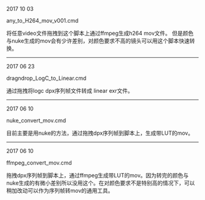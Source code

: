 

2017 10 03

any_to_H264_mov_v001.cmd

将任意video文件拖拽到这个脚本上通过ffmpeg生成h264 mov文件。
但是颜色与nuke生成的mov会有少许差别，对颜色要求不高的镜头可以用这个脚本快速转换。


----

2017 06 23

dragndrop_LogC_to_Linear.cmd

通过拖拽将logc dpx序列帧文件转成 linear exr文件。


----
2017 06 10

nuke_convert_mov.cmd

目前主要是用nuke的方法，通过拖拽dpx序列帧到脚本上，生成带LUT的mov。

----
2017 06 10

ffmpeg_convert_mov.cmd

拖拽dpx序列帧到脚本上，通过ffmpeg生成带LUT的mov。因为转完的颜色与nuke生成的有微小差别所以没用这个。在对颜色要求不是特别高的情况下，可以稍加改动可以作为序列帧转mov的通用工具。
